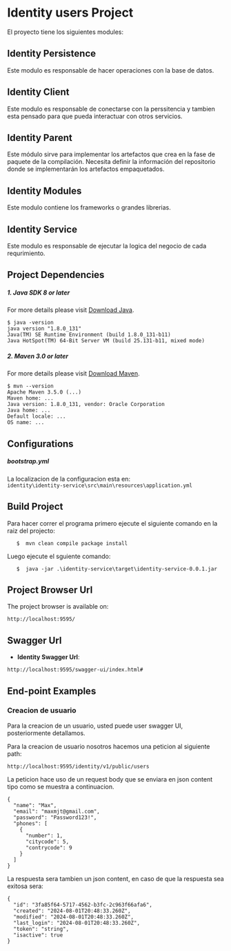 # Identity users Project
El proyecto tiene los siguientes modules:

## Identity Persistence
Este modulo es responsable de hacer operaciones con la base de datos.

## Identity Client
Este modulo es responsable de conectarse con la perssitencia y tambien esta pensado para que pueda interactuar con otros servicios.

## Identity Parent
Este módulo sirve para implementar los artefactos que crea en la fase de paquete de la compilación.
Necesita definir la información del repositorio donde se implementarán los artefactos empaquetados.

## Identity Modules
Este modulo contiene los frameworks o grandes librerias.

## Identity Service
Este modulo es responsable de ejecutar la logica del negocio de cada requrimiento.

## Project Dependencies

##### 1.  Java SDK 8 or later
For more details please visit [Download Java](http://www.oracle.com/technetwork/java/javase/downloads/jdk10-downloads-4416644.html).
```shell
$ java -version
java version "1.8.0_131"
Java(TM) SE Runtime Environment (build 1.8.0_131-b11)
Java HotSpot(TM) 64-Bit Server VM (build 25.131-b11, mixed mode)
```

##### 2.  Maven 3.0 or later
For more details please visit [Download Maven](http://maven.apache.org/download.cgi).
```shell
$ mvn --version
Apache Maven 3.5.0 (...)
Maven home: ...
Java version: 1.8.0_131, vendor: Oracle Corporation
Java home: ...
Default locale: ...
OS name: ...
```

## Configurations

##### bootstrap.yml
La localizacion de la configuracion esta en:  
`identity\identity-service\src\main\resources\application.yml`

## Build Project

Para hacer correr el programa primero ejecute el siguiente comando en la raiz del projecto:

```
   $  mvn clean compile package install
   ```

Luego ejecute el sguiente comando:

```
   $  java -jar .\identity-service\target\identity-service-0.0.1.jar 
   ```

## Project Browser Url
The project browser is available on:

```
http://localhost:9595/
```

## Swagger Url

+ __Identity Swagger Url__: 

```
http://localhost:9595/swagger-ui/index.html#
```

## End-point Examples

### Creacion de usuario

Para la creacion de un usuario, usted puede user swagger UI, posteriormente detallamos.

Para la creacion de usuario nosotros hacemos una peticion al siguiente path:

```
http://localhost:9595/identity/v1/public/users
```

La peticion hace uso de un request body que se enviara en json content tipo como se muestra a continuacion.

~~~~{.json}
{
  "name": "Max",
  "email": "maxmjt@gmail.com",
  "password": "Password123!",
  "phones": [
    {
      "number": 1,
      "citycode": 5,
      "contrycode": 9
    }
  ]
}
~~~~

La respuesta sera tambien un json content, en caso de que la respuesta sea exitosa sera: 

~~~~{.json}
{
  "id": "3fa85f64-5717-4562-b3fc-2c963f66afa6",
  "created": "2024-08-01T20:48:33.260Z",
  "modified": "2024-08-01T20:48:33.260Z",
  "last_login": "2024-08-01T20:48:33.260Z",
  "token": "string",
  "isactive": true
}
~~~~

